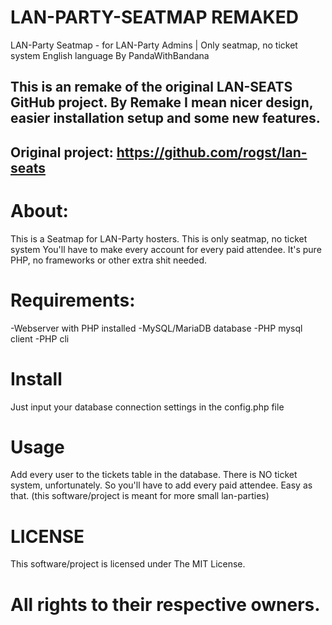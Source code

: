 # LAN-PARTY-SEATMAP REMAKED
LAN-Party Seatmap - for LAN-Party Admins | Only seatmap, no ticket system
English language
By PandaWithBandana

This is an remake of the original LAN-SEATS GitHub project.
By Remake I mean nicer design, easier installation setup and some new features.
-
Original project:
https://github.com/rogst/lan-seats
-

# About:
This is a Seatmap for LAN-Party hosters. This is only seatmap, no ticket system
You'll have to make every account for every paid attendee.
It's pure PHP, no frameworks or other extra shit needed.

# Requirements:
-Webserver with PHP installed
-MySQL/MariaDB database
-PHP mysql client
-PHP cli

# Install
Just input your database connection settings in the config.php file

# Usage
Add every user to the tickets table in the database.
There is NO ticket system, unfortunately. So you'll have to add every paid attendee.
Easy as that.
(this software/project is meant for more small lan-parties)

# LICENSE
This software/project is licensed under The MIT License.
# All rights to their respective owners.
